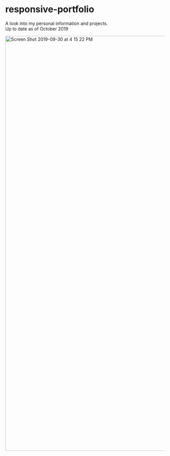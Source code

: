 # responsive-portfolio


A look into my personal information and projects.  <br>
Up to date as of October 2019<br>

<img width="1309" alt="Screen Shot 2019-09-30 at 4 15 22 PM" src="https://user-images.githubusercontent.com/48190992/65913356-c2daca80-e39d-11e9-8995-0a8bac700120.png">

